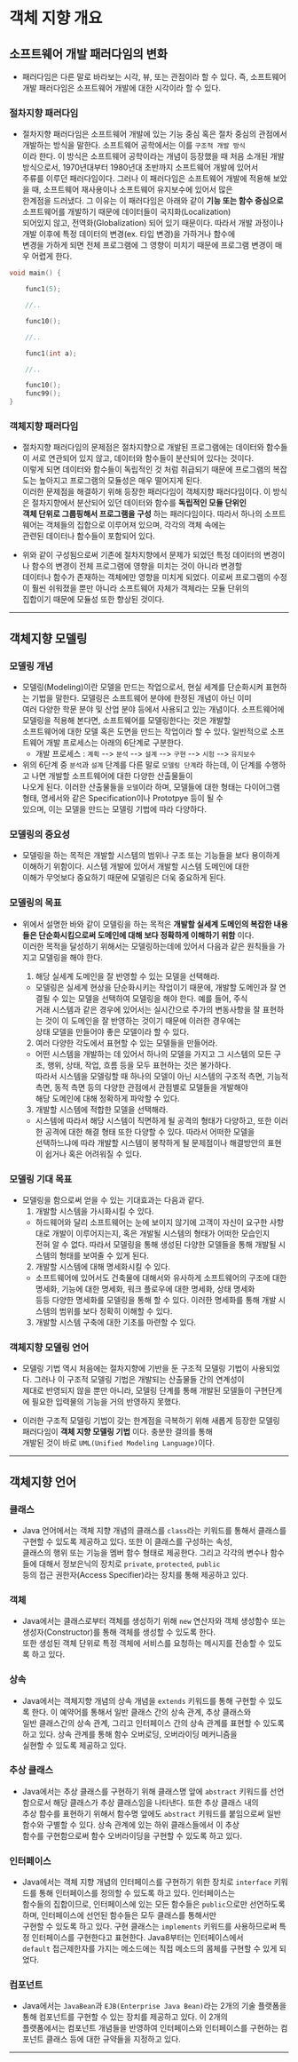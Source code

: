 <h1>객체 지향 개요</h1>

<h2>소프트웨어 개발 패러다임의 변화</h2>

* 패러다임은 다른 말로 바라보는 시각, 뷰, 또는 관점이라 할 수 있다. 즉, 소프트웨어 개발 패러다임은 소프트웨어 개발에 대한 시각이라 할 수 있다.

<h3>절차지향 패러다임</h3>

* 절차지향 패러다임은 소프트웨어 개발에 있는 기능 중심 혹은 절차 중심의 관점에서 개발하는 방식을 말한다. 소프트웨어 공학에서는 이를 `구조적 개발 방식`   
  이라 한다. 이 방식은 소프트웨어 공학이라는 개념이 등장했을 때 처음 소개된 개발 방식으로서, 1970년대부터 1980년대 초반까지 소프트웨어 개발에 있어서   
  주류를 이루던 패러다임이다. 그러나 이 패러다임은 소프트웨어 개발에 적용해 보았을 때, 소프트웨어 재사용이나 소프트웨어 유지보수에 있어서 많은   
  한계점을 드러냈다. 그 이유는 이 패러다임은 아래와 같이 __기능 또는 함수 중심으로__ 소프트웨어를 개발하기 때문에 데이터들이 국지화(Localization)   
  되어있지 않고, 전역화(Globalization) 되어 있기 때문이다. 따라서 개발 과정이나 개발 이후에 특정 데이터의 변경(ex. 타입 변경)을 가하거나 함수에   
  변경을 가하게 되면 전체 프로그램에 그 영향이 미치기 때문에 프로그램 변경이 매우 어렵게 한다.

```cpp
void main() {

    func1(5);

    //..

    func10();

    //..

    func1(int a);

    //..

    func10();
    func99();
}
```

<h3>객체지향 패러다임</h3>

* 절차지향 패러다임의 문제점은 절차지향으로 개발된 프로그램에는 데이터와 함수들이 서로 연관되어 있지 않고, 데이터와 함수들이 분산되어 있다는 것이다.   
  이렇게 되면 데이터와 함수들이 독립적인 것 처럼 취급되기 때문에 프로그램의 복잡도는 높아지고 프로그램의 모듈성은 매우 떨어지게 된다.   
  이러한 문제점을 해결하기 위해 등장한 패러다임이 객체지향 패러다임이다. 이 방식은 절차지향에서 분산되어 있던 데이터와 함수를 __독립적인 모듈 단위인__   
  __객체 단위로 그룹핑해서 프로그램을 구성__ 하는 패러다임이다. 따라서 하나의 소프트웨어는 객체들의 집합으로 이루어져 있으며, 각각의 객체 속에는   
  관련된 데이터나 함수들이 포함되어 있다.

* 위와 같이 구성됨으로써 기존에 절차지향에서 문제가 되었던 특정 데이터의 변경이나 함수의 변경이 전체 프로그램에 영향을 미치는 것이 아니라 변경할   
  데이터나 함수가 존재하는 객체에만 영향을 미치게 되었다. 이로써 프로그램의 수정이 훨씬 쉬워졌을 뿐만 아니라 소프트웨어 자체가 객체라는 모듈 단위의   
  집합이기 때문에 모듈성 또한 향상된 것이다.
<hr/>

<h2>객체지향 모델링</h2>

<h3>모델링 개념</h3>

* 모델링(Modeling)이란 모델을 만드는 작업으로서, 현실 세계를 단순화시켜 표현하는 기법을 말한다. 모델링은 소프트웨어 분야에 한정된 개념이 아닌 이미   
  여러 다양한 학문 분야 및 산업 분야 등에서 사용되고 있는 개념이다. 소프트웨어에 모델링을 적용해 본다면, 소프트웨어를 모델링한다는 것은 개발할   
  소프트웨어에 대한 모델 혹은 도면을 만드는 작업이라 할 수 있다. 일반적으로 소프트웨어 개발 프로세스는 아래의 6단계로 구분한다.
  * 개발 프로세스 : `계획` --> `분석` --> `설계` --> `구현` --> `시험` --> `유지보수`
* 위의 6단계 중 `분석`과 `설계` 단계를 다른 말로 `모델링 단계`라 하는데, 이 단계를 수행하고 나면 개발할 소프트웨어에 대한 다양한 산출물들이   
  나오게 된다. 이러한 산출물들을 `모델`이라 하며, 모델들에 대한 형태는 다이어그램 형태, 명세서와 같은 Specification이나 Prototpye 등이 될 수   
  있으며, 이는 모델을 만드는 모델링 기법에 따라 다양하다.

<h3>모델링의 중요성</h3>

* 모델링을 하는 목적은 개발할 시스템의 범위나 구조 또는 기능들을 보다 용이하게 이해하기 위함이다. 시스템 개발에 있어서 개발할 시스템 도메인에 대한   
  이해가 무엇보다 중요하기 때문에 모델링은 더욱 중요하게 된다.

<h3>모델링의 목표</h3>

* 위에서 설명한 바와 같이 모델링을 하는 목적은 __개발할 실세계 도메인의 복잡한 내용들은 단순화시킴으로써 도메인에 대해 보다 정확하게 이해하기 위함__ 이다.   
  이러한 목적을 달성하기 위해서는 모델링하는데에 있어서 다음과 같은 원칙들을 가지고 모델링을 해야 한다.

  1. 해당 실세계 도메인을 잘 반영할 수 있는 모델을 선택해라.
    * 모델링은 실세계 현상을 단순화시키는 작업이기 때문에, 개발할 도메인과 잘 연결될 수 있는 모델을 선택하여 모델링을 해야 한다. 예를 들어, 주식   
      거래 시스템과 같은 경우에 있어서는 실시간으로 주가의 변동사항을 잘 표현하는 것이 이 도메인을 잘 반영하는 것이기 때문에 이러한 경우에는   
      상태 모델을 만들어야 좋은 모델이라 할 수 있다.
  2. 여러 다양한 각도에서 표현할 수 있는 모델들을 만들어라.
    * 어떤 시스템을 개발하는 데 있어서 하나의 모델을 가지고 그 시스템의 모든 구조, 행위, 상태, 작업, 흐름 등을 모두 표현하는 것은 불가하다.   
      따라서 시스템을 모델링할 때 하나의 모델이 아닌 시스템의 구조적 측면, 기능적 측면, 동적 측면 등의 다양한 관점에서 관점별로 모델들을 개발해야   
      해당 도메인에 대해 정확하게 파악할 수 있다.
  3. 개발할 시스템에 적합한 모델을 선택해라.
    * 시스템에 따라서 해당 시스템이 직면하게 될 공격의 형태가 다양하고, 또한 이러한 공격에 대한 해결 형태 또한 다양할 수 있다. 따라서 어떠한 모델을   
      선택하느냐에 따라 개발할 시스템이 봉착하게 될 문제점이나 해결방안의 표현이 쉽거나 혹은 어려워질 수 있다.

<h3>모델링 기대 목표</h3>

* 모델링을 함으로써 얻을 수 있는 기대효과는 다음과 같다.
  1. 개발할 시스템을 가시화시킬 수 있다.
    * 하드웨어와 달리 소프트웨어는 눈에 보이지 않기에 고객이 자신이 요구한 사항대로 개발이 이루어지는지, 혹은 개발될 시스템의 형태가 어떠한 모습인지   
      전혀 알 수 없다. 따라서 모델링을 통해 생성된 다양한 모델들을 통해 개발될 시스템의 형태를 보여줄 수 있게 된다.
  2. 개발할 시스템에 대해 명세화시킬 수 있다.
    * 소프트웨어에 있어서도 건축물에 대해서와 유사하게 소프트웨어의 구조에 대한 명세화, 기능에 대한 명세화, 워크 플로우에 대한 명세화, 상태 명세화   
      등등 다양한 명세화를 모델링을 통해 할 수 있다. 이러한 명세화를 통해 개발 시스템의 범위를 보다 정확히 이해할 수 있다.
  3. 개발할 시스템 구축에 대한 기초를 마련할 수 있다.

<h3>객체지향 모델링 언어</h3>

* 모델링 기법 역시 처음에는 절차지향에 기반을 둔 구조적 모델링 기법이 사용되었다. 그러나 이 구조적 모델링 기법은 개발되는 산출물들 간의 연계성이   
  제대로 반영되지 않을 뿐만 아니라, 모델링 단계를 통해 개발된 모델들이 구현단계에 필요한 입력물의 기능을 거의 반영하지 못했다.

* 이러한 구조적 모델링 기법이 갖는 한계점을 극복하기 위해 새롭게 등장한 모델링 패러다임이 __객체 지향 모델링 기법__ 이다. 충분한 결의를 통해   
  개발된 것이 바로 `UML(Unified Modeling Language)`이다.
<hr/>

<h2>객체지향 언어</h2>

<h3>클래스</h3>

* Java 언어에서는 객체 지향 개념의 클래스를 `class`라는 키워드를 통해서 클래스를 구현할 수 있도록 제공하고 있다. 또한 이 클래스를 구성하는 속성,   
  클래스의 행위 또는 기능을 멤버 함수 형태로 제공한다. 그리고 각각의 변수나 함수들에 대해서 정보은닉의 장치로 `private`, `protected`, `public`   
  등의 접근 권한자(Access Specifier)라는 장치를 통해 제공하고 있다.

<h3>객체</h3>

* Java에서는 클래스로부터 객체를 생성하기 위해 `new` 연산자와 객체 생성함수 또는 생성자(Constructor)를 통해 객체를 생성할 수 있도록 한다.   
  또한 생성된 객체 단위로 특정 객체에 서비스를 요청하는 메시지를 전송할 수 있도록 하고 있다.

<h3>상속</h3>

* Java에서는 객체지향 개념의 상속 개념을 `extends` 키워드를 통해 구현할 수 있도록 한다. 이 예약어를 통해서 일반 클래스 간의 상속 관계, 추상 클래스와   
  일반 클래스간의 상속 관계, 그리고 인터페이스 간의 상속 관계를 표현할 수 있도록 하고 있다. 상속 관계를 통해 함수 오버로딩, 오버라이딩 메커니즘을   
  실현할 수 있도록 제공하고 있다.

<h3>추상 클래스</h3>

* Java에서는 추상 클래스를 구현하기 위해 클래스명 앞에 `abstract` 키워드를 선언함으로서 해당 클래스가 추상 클래스임을 나타낸다. 또한 추상 클래스 내의   
  추상 함수를 표현하기 위해서 함수명 앞에도 `abstract` 키워드를 붙임으로써 일반 함수와 구별할 수 있다. 상속 관계에 있는 하위 클래스들에서 이 추상   
  함수를 구현함으로써 함수 오버라이딩을 구현할 수 있도록 하고 있다.

<h3>인터페이스</h3>

* Java에서는 객체 지향 개념의 인터페이스를 구현하기 위한 장치로 `interface` 키워드를 통해 인터페이스를 정의할 수 있도록 하고 있다. 인터페이스는   
  함수들의 집합이므로, 인터페이스에 있는 모든 함수들은 `public`으로만 선언하도록 하며, 인터페이스에 선언된 함수들은 모두 클래스를 통해서만   
  구현할 수 있도록 하고 있다. 구현 클래스는 `implements` 키워드를 사용하므로써 특정 인터페이스를 구현한다고 표현한다. Java8부터는 인터페이스에서   
  `default` 접근제한자를 가지는 메소드에는 직접 메소드의 몸체를 구현할 수 있게 되었다.

<h3>컴포넌트</h3>

* Java에서는 `JavaBean`과 `EJB(Enterprise Java Bean)`라는 2개의 기술 플랫폼을 통해 컴포넌트를 구현할 수 있는 장치를 제공하고 있다. 이 2개의   
  플랫폼에서는 컴포넌트 개념들을 반영하여 인터페이스와 인터페이스를 구현하는 컴포넌트 클래스 등에 대한 규약들을 지정하고 있다.
<hr/>